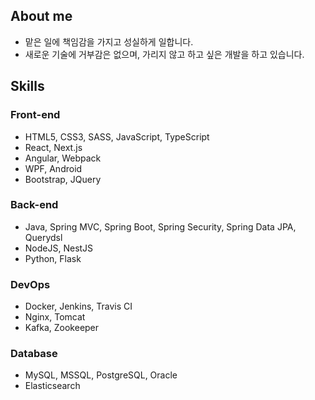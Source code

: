 ## About me

- 맡은 일에 책임감을 가지고 성실하게 일합니다.
- 새로운 기술에 거부감은 없으며, 가리지 않고 하고 싶은 개발을 하고 있습니다.

## Skills

### Front-end

- HTML5, CSS3, SASS, JavaScript, TypeScript
- React, Next.js
- Angular, Webpack
- WPF, Android
- Bootstrap, JQuery

### Back-end

- Java, Spring MVC, Spring Boot, Spring Security, Spring Data JPA, Querydsl
- NodeJS, NestJS
- Python, Flask

### DevOps

- Docker, Jenkins, Travis CI
- Nginx, Tomcat
- Kafka, Zookeeper

### Database

- MySQL, MSSQL, PostgreSQL, Oracle
- Elasticsearch
